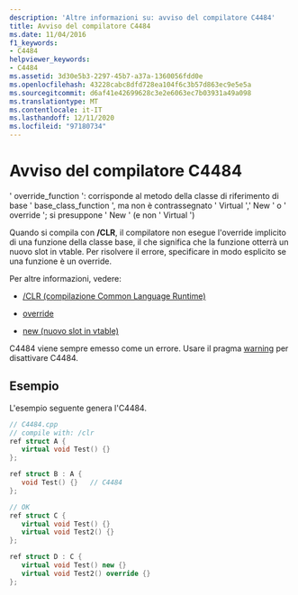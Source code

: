 ```yaml
---
description: 'Altre informazioni su: avviso del compilatore C4484'
title: Avviso del compilatore C4484
ms.date: 11/04/2016
f1_keywords:
- C4484
helpviewer_keywords:
- C4484
ms.assetid: 3d30e5b3-2297-45b7-a37a-1360056fdd0e
ms.openlocfilehash: 43228cabc8dfd728ea104f6c3b57d863ec9e5e5a
ms.sourcegitcommit: d6af41e42699628c3e2e6063ec7b03931a49a098
ms.translationtype: MT
ms.contentlocale: it-IT
ms.lasthandoff: 12/11/2020
ms.locfileid: "97180734"
---
```

# <a name="compiler-warning-c4484"></a>Avviso del compilatore C4484

' override_function ': corrisponde al metodo della classe di riferimento di base ' base_class_function ', ma non è contrassegnato ' Virtual ',' New ' o ' override '; si presuppone ' New ' (e non ' Virtual ')

Quando si compila con **/CLR**, il compilatore non esegue l'override implicito di una funzione della classe base, il che significa che la funzione otterrà un nuovo slot in vtable. Per risolvere il errore, specificare in modo esplicito se una funzione è un override.

Per altre informazioni, vedere:

- [/CLR (compilazione Common Language Runtime)](../../build/reference/clr-common-language-runtime-compilation.md)

- [override](../../extensions/override-cpp-component-extensions.md)

- [new (nuovo slot in vtable)](../../extensions/new-new-slot-in-vtable-cpp-component-extensions.md)

C4484 viene sempre emesso come un errore. Usare il pragma [warning](../../preprocessor/warning.md) per disattivare C4484.

## <a name="example"></a>Esempio

L'esempio seguente genera l'C4484.

```cpp
// C4484.cpp
// compile with: /clr
ref struct A {
   virtual void Test() {}
};

ref struct B : A {
   void Test() {}   // C4484
};

// OK
ref struct C {
   virtual void Test() {}
   virtual void Test2() {}
};

ref struct D : C {
   virtual void Test() new {}
   virtual void Test2() override {}
};
```
